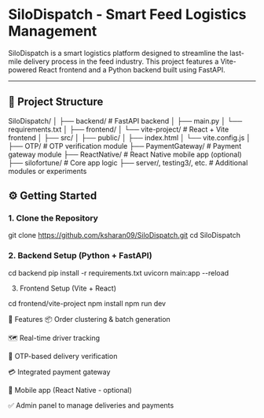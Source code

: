 # SiloDispatch - Smart Feed Logistics Management

SiloDispatch is a smart logistics platform designed to streamline the last-mile delivery process in the feed industry. This project features a Vite-powered React frontend and a Python backend built using FastAPI.

---

## 📁 Project Structure

SiloDispatch/
│
├── backend/ # FastAPI backend
│ ├── main.py
│ └── requirements.txt
│
├── frontend/
│ └── vite-project/ # React + Vite frontend
│ ├── src/
│ ├── public/
│ ├── index.html
│ └── vite.config.js
│
├── OTP/ # OTP verification module
├── PaymentGateway/ # Payment gateway module
├── ReactNative/ # React Native mobile app (optional)
├── silofortune/ # Core app logic
├── server/, testing3/, etc. # Additional modules or experiments

## ⚙️ Getting Started

### 1. Clone the Repository

git clone https://github.com/ksharan09/SiloDispatch.git
cd SiloDispatch

### 2. Backend Setup (Python + FastAPI)

cd backend
pip install -r requirements.txt
uvicorn main:app --reload


3. Frontend Setup (Vite + React)

cd frontend/vite-project
npm install
npm run dev

🚀 Features
📦 Order clustering & batch generation

🗺️ Real-time driver tracking

🔐 OTP-based delivery verification

💳 Integrated payment gateway

📱 Mobile app (React Native - optional)

✅ Admin panel to manage deliveries and payments
